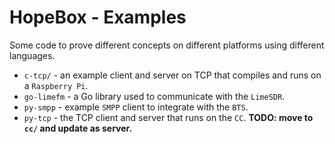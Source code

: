 # HopeBox - Examples

Some code to prove different concepts on different platforms using different languages.

* `c-tcp/` - an example client and server on TCP that compiles and runs on a `Raspberry Pi`.
* `go-limefm` - a Go library used to communicate with the `LimeSDR`.
* `py-smpp` - example `SMPP` client to integrate with the `BTS`.
* `py-tcp` - the TCP client and server that runs on the `CC`.  __TODO: move to `cc/` and update as server.__
